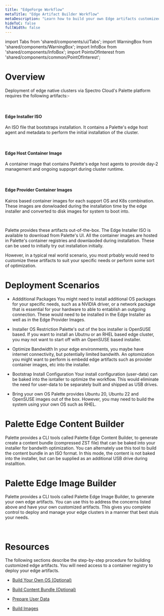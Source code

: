 ```yaml
---
title: "EdgeForge Workflow"
metaTitle: "Edge Artifact Builder Workflow"
metaDescription: "Learn how to build your own Edge artifacts customized to your specific needs."
hideToC: false
fullWidth: false
---
```


import Tabs from 'shared/components/ui/Tabs';
import WarningBox from 'shared/components/WarningBox';
import InfoBox from 'shared/components/InfoBox';
import PointsOfInterest from 'shared/components/common/PointOfInterest';

# Overview

Deployment of edge native clusters via Spectro Cloud's Palette platform requires the following artifacts:-

<br />

#### Edge Installer ISO

An ISO file that bootstraps installation. It contains a Palette's edge host agent and metadata to perform the initial installation of the cluster.

<br />

#### Edge Host Container Image

A container image that contains Palette's edge host agents to provide day-2 management and ongoing suppoprt during cluster runtime.

<br />

#### Edge Provider Container Images

Kairos based container images for each support OS and K8s combination. These images are donwloaded during the installation time by the edge installer and converted to disk images for system to boot into.

<br />

Palette provides these artifacts out-of-the-box. The Edge Installer ISO is available to download from Palette's UI. All the container images are hosted in Palette's container registries and downlaoded during installation. These can be used to initially try out installation initially.

However, in a typical real world scenario, you most prbably would need to customize these artifacts to suit your specific needs or perform some sort of optimization.

# Deployment Scenarios

- Addditional Packages
You might need to install additional OS packages for your specific needs, such as a NVIDIA driver, or a network package that is essential for your hardware to able to entablish an outgoing connection. These would need to be installed in the Edge Installer as well as in the Edge Provider Images.

- Installer OS Restriction
Palette's out of the box installer is OpenSUSE based. If you want to install an Ubutnu or an RHEL based edge cluster, you may not want to start off with an OpenSUSE based installer.

- Optimize Bandwidth
In your edge environments, you maybe have internet connectivity, but potentially limited bandwith. An optomization you might want to perform is embedd edge artifacts such as provider container images, etc into the installer.

- Bootstrap Install Configuration
Your install configuration (user-data) can be baked into the isntaller to optimize the workflow. This would eliminate the need for user-data to be separately built and shipped as USB drives.

- Bring your own OS
Palette provides Ubuntu 20, Ubuntu 22 and OpenSUSE images out of the box. However, you may need to build the system using your own OS such as RHEL.

# Palette Edge Content Builder

Palette provides a CLI tools called Palette Edge Content Builder, to generate create a content bundle (compressed ZST file) that can be baked into your installer for bandwith optimization. You can alternately use this tool to build the content bundle in an ISO format. In this mode, the content is not baked into the installer, but can be supplied as an additional USB drive during installtion.

# Palette Edge Image Builder

Palette provides a CLI tools called Palette Edge Image Builder, to generate your own edge artifacts. You can use this to address the concerns listed above and have your own customized artifacts. This gives you complete control to deploy and manage your edge clusters in a manner that best stuis your needs.

<br />

# Resources

The following sections describe the step-by-step procedure for building customized edge artifacts. You will need access to a container registry to deploy your edge artifacts.

- [Build Your Own OS (Optional)](/clusters/edge/edgeforge-workflow/build-kairos-os)

- [Build Content Bundle (Optional)](/clusters/edge/edgeforge-workflow/build-content-bundle)

- [Prepare User Data](/clusters/edge/edgeforge-workflow/prepare-user-data)

- [Build Images](/clusters/edge/edgeforge-workflow/build-images)
